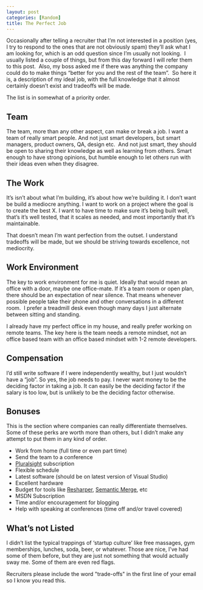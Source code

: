 ```yaml
---
layout: post
categories: [Random]
title: The Perfect Job
---
```


Occasionally after telling a recruiter that I’m not interested in a position (yes, I try to respond to the ones that are not obviously spam) they’ll ask what I am looking for, which is an odd question since I’m usually not looking.  I usually listed a couple of things, but from this day forward I will refer them to this post.  Also, my boss asked me if there was anything the company could do to make things “better for you and the rest of the team”.  So here it is, a description of my ideal job, with the full knowledge that it almost certainly doesn’t exist and tradeoffs will be made.

The list is in somewhat of a priority order.

<!--more-->

## Team

The team, more than any other aspect, can make or break a job. I want a team of really smart people. And not just smart developers, but smart managers, product owners, QA, design etc.  And not just smart, they should be open to sharing their knowledge as well as learning from others. Smart enough to have strong opinions, but humble enough to let others run with their ideas even when they disagree.

## The Work

It’s isn’t about what I’m building, it’s about how we’re building it. I don’t want be build a mediocre anything. I want to work on a project where the goal is to create the best X. I want to have time to make sure it’s being built well, that’s it’s well tested, that it scales as needed, and most importantly that it’s maintainable.

That doesn’t mean I’m want perfection from the outset. I understand tradeoffs will be made, but we should be striving towards excellence, not mediocrity.

## Work Environment

The key to work environment for me is quiet. Ideally that would mean an office with a door, maybe one office-mate. If it’s a team room or open plan, there should be an expectation of near silence. That means whenever possible people take their phone and other conversations in a different room.  I prefer a treadmill desk even though many days I just alternate between sitting and standing.

I already have my perfect office in my house, and really prefer working on remote teams. The key here is the team needs a remote mindset, not an office based team with an office based mindset with 1-2 remote developers.

## Compensation

I’d still write software if I were independently wealthy, but I just wouldn’t have a “job”. So yes, the job needs to pay. I never want money to be the deciding factor in taking a job. It can easily be the deciding factor if the salary is too low, but is unlikely to be the deciding factor otherwise.

## Bonuses

This is the section where companies can really differentiate themselves. Some of these perks are worth more than others, but I didn’t make any attempt to put them in any kind of order.

*   Work from home (full time or even part time)
*   Send the team to a conference
*   [Pluralsight](http://pluralsight.com) subscription
*   Flexible schedule
*   Latest software (should be on latest version of Visual Studio)
*   Excellent hardware
*   Budget for tools like [Resharper](https://www.jetbrains.com/resharper/), [Semantic Merge](https://www.semanticmerge.com/), etc
*   MSDN Subscription
*   Time and/or encouragement for blogging
*   Help with speaking at conferences (time off and/or travel covered)

## What’s not Listed

I didn’t list the typical trappings of ‘startup culture’ like free massages, gym memberships, lunches, soda, beer, or whatever. Those are nice, I’ve had some of them before, but they are just not something that would actually sway me. Some of them are even red flags. 

Recruiters please include the word "trade-offs" in the first line of your email so I know you read this.